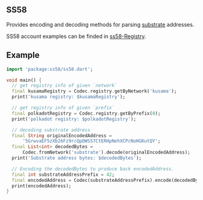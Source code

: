 ## SS58

Provides encoding and decoding methods for parsing [substrate](https://docs.substrate.io/fundamentals/accounts-addresses-keys/)
addresses.

SS58 account examples can be finded in [ss58-Registry](https://github.com/paritytech/ss58-registry).

## Example

```dart
import 'package:ss58/ss58.dart';

void main() {
  // get registry info of given `network`
  final kusamaRegistry = Codec.registry.getByNetwork('kusama');
  print('kusama registry: $kusamaRegistry');

  // get registry info of given `prefix`
  final polkadotRegistry = Codec.registry.getByPrefix(0);
  print('polkadot registry: $polkadotRegistry');

  // decoding substrate address
  final String originalEncodedAddress =
      '5GrwvaEF5zXb26Fz9rcQpDWS57CtERHpNehXCPcNoHGKutQY';
  final List<int> decodedBytes =
      Codec.fromNetwork('substrate').decode(originalEncodedAddress);
  print('Substrate address bytes: $decodedBytes');

  // Encoding the decodedBytes to produce back encodedAddress.
  final int substrateAddressPrefix = 42;
  final encodedAddress = Codec(substrateAddressPrefix).encode(decodedBytes);
  print(encodedAddress);
}
```
